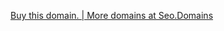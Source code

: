 [Buy this domain. \| More domains at Seo.Domains](https://www.mydomaincontact.com/?domain_name=ideedock.com)